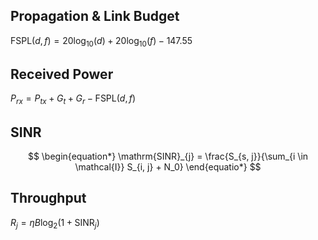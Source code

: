 ## Propagation & Link Budget
$\mathrm{FSPL}(d, f) = 20\log_{10}(d) + 20\log_{10}(f) - 147.55$

## Received Power
$P_{rx} = P_{tx} + G_t + G_r - \mathrm{FSPL}(d,f)$

## SINR
$$
\begin{equation*}
\mathrm{SINR}_{j} = \frac{S_{s, j}}{\sum_{i \in \mathcal{I}} S_{i, j} + N_0}
\end{equatio*}
$$

## Throughput
$R_j = \eta B \log_2(1+\mathrm{SINR}_j)$

